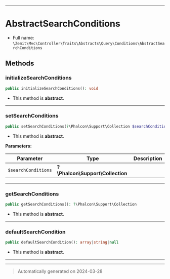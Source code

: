 ***

# AbstractSearchConditions





* Full name: `\Zemit\Mvc\Controller\Traits\Abstracts\Query\Conditions\AbstractSearchConditions`




## Methods


### initializeSearchConditions



```php
public initializeSearchConditions(): void
```




* This method is **abstract**.







***

### setSearchConditions



```php
public setSearchConditions(?\Phalcon\Support\Collection $searchConditions): void
```




* This method is **abstract**.



**Parameters:**

| Parameter | Type | Description |
|-----------|------|-------------|
| `$searchConditions` | **?\Phalcon\Support\Collection** |  |





***

### getSearchConditions



```php
public getSearchConditions(): ?\Phalcon\Support\Collection
```




* This method is **abstract**.







***

### defaultSearchCondition



```php
public defaultSearchCondition(): array|string|null
```




* This method is **abstract**.







***

***
> Automatically generated on 2024-03-28

